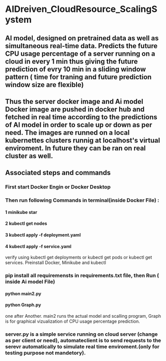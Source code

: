 # AIDreiven_CloudResource_ScalingSystem

## AI model, designed on pretrained data as well as simultaneous real-time data. Predicts the future CPU usage percentage of a server running on a cloud in every 1 min thus giving the future prediction of evry 10 min in a sliding window pattern ( time for traning and future prediction window size are flexible)

## Thus the server docker image and Ai model Docker image are pushed in docker hub and fetched in real time according to the predictions of AI model in order to scale up or down as per need. The images are runned on a local kubernettes clusters runnig at localhost's virtual enviroment. In future they can be ran on real cluster as well.


## Associated steps and commands

### First start Docker Engin or Docker Desktop
### Then run following Commands in terminal(inside Docker File) :
#### 1 minikube star 
#### 2 kubectl get nodes
#### 3 kubectl apply -f deployment.yaml 
#### 4 kubectl apply -f service.yaml 
verify using kubectl get deployments or kubectl get pods or kubectl get services. Preinstall Docker, Minikube and kubectl

### pip install all requiremensts in requirements.txt file, then Run ( inside Ai model File) 
#### python main2.py 
#### python Graph.py
one after Another.
main2 runs the actual model and scalling program, Graph is for graphical vizualization of CPU usage percentage prediction.

### server.py is a simple service running on cloud server (change as per client or need), automateclient is to send requests to the serevr automatically to simulate real time enviroment.(only for testing purpose not mandetory).

